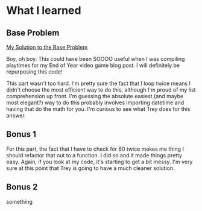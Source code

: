 # What I learned

## Base Problem

[My Solution to the Base Problem](https://github.com/djotaku/pythonmorsels/blob/d083f27e1d1b521b10261bb891d1afd9e75eaf3b/sum_timestamps/sum_timestamps.py)

Boy, oh boy. This could have been SOOOO useful when I was compiling playtimes for my End of Year video game blog post. I will definitely be repurposing this code!

This part wasn't too hard. I'm pretty sure the fact that I loop twice means I didn't choose the most efficient way to do this, although I'm proud of my list comprehension up front. I'm guessing the absolute easiest (and maybe most elegant?) way to do this probably involves importing datetime and having that do the math for you. I'm curious to see what Trey does for this answer.


## Bonus 1



For this part, the fact that I have to check for 60 twice makes me thing I should refactor that out to a function. I did so and it made things pretty easy. Again, if you look at my code, it's starting to get a bit messy. I'm very sure at this point that Trey is going to have a much cleaner solution.

## Bonus 2

something